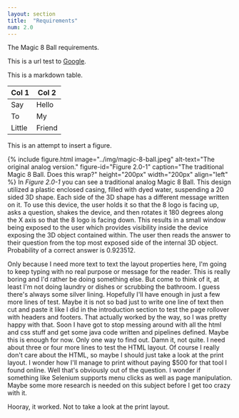```yaml
---
layout: section
title:  "Requirements"
num: 2.0
---
```

The Magic 8 Ball requirements.

This is a url test to [Google](http://www.google.com).

This is a markdown table.

|Col 1   |  Col 2 |
|--------|--------|
|Say     |Hello   |
|To      |My      |
|Little  |Friend  |

This is an attempt to insert a figure.

{% include figure.html
           image="../img/magic-8-ball.jpeg"
           alt-text="The original analog version."
           figure-id="Figure 2.0-1"
           caption="The traditional Magic 8 Ball. Does this wrap?"
           height="200px"
           width="200px"
           align="left"
%}
In *Figure 2.0-1* you can see a traditional analog Magic 8 Ball.  This design utilized a
plastic enclosed casing, filled with dyed water, suspending a 20 sided 3D shape.  Each side
of the 3D shape has a different message written on it. To use this device, the user holds
it so that the 8 logo is facing up, asks a question, shakes the device, and then rotates it 
180 degrees along the X axis so that the 8 logo is facing down.  This results in a small window being exposed to the user which provides visibility inside the device exposing the 3D object contained within.  The user then reads the answer to their question from the top most exposed side of the internal 3D object.  Probability of a correct answer is 0.923512.

Only because I need more text to text the layout properties here, I'm going to keep typing with no real purpose or message for the reader.  This is really boring and I'd rather be doing something else.  But come to think of it, at least I'm not doing laundry or dishes or scrubbing the bathroom.  I guess there's always some silver lining.  Hopefully I'll have enough in just a few more lines of test.  Maybe it is not so bad just to write one line of text then cut and paste it like I did in the introduction section to test the page rollover with headers and footers.  That actually worked by the way, so I was pretty happy with that.  Soon I have got to stop messing around with all the html and css stuff and get some java code written and pipelines defined.  Maybe this is enough for now. Only one way to find out.  Damn it, not quite.  I need about three or four more lines to test the HTML layout.  Of course I really don't care about the HTML, so maybe I should just take a look at the print layout.  I wonder how I'll manage to print without paying $500 for that tool I found online.  Well that's obviously out of the question.  I wonder if something like Selenium supports menu clicks as well as page manipulation.  Maybe some more research is needed on this subject before I get too crazy with it.

Hooray, it worked.  Not to take a look at the print layout.